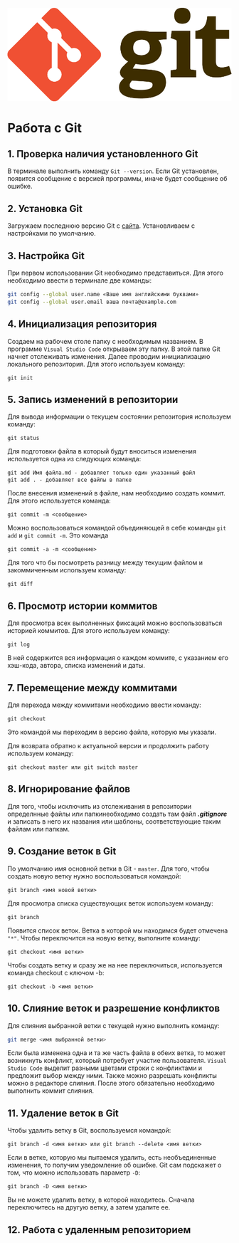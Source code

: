 ![LogoGit](Git-Logo-2Color.png)
# Работа с Git
## 1. Проверка наличия установленного Git
В терминале выполнить команду `Git --version`. Если Git установлен, появится сообщение с версией программы, иначе будет сообщение об ошибке.
## 2. Установка Git
Загружаем последнюю версию Git с [сайта](https://git-scm.com/downloads). Установливаем с настройками по умолчанию.
## 3. Настройка Git
При первом использовании Git необходимо представиться. Для этого необходимо ввести в терминале две команды:
```Bash
git config --global user.name «Ваше имя английскими буквами»
git config --global user.email ваша почта@example.com
```
## 4. Инициализация репозитория
Создаем на рабочем столе папку с необходимым названием. В программе `Visual Studio Code` открываем эту папку. В этой папке Git начнет отслеживать изменения. Далее проводим инициализацию локального репозитория. Для этого используем команду:
```
git init
```
## 5. Запись изменений в репозитории
Для вывода информации о текущем состоянии репозитория используем команду:
```
git status
```
Для подготовки файла в который будут вноситься изменения используется одна из следующих команда:
```
git add Имя файла.md - добавляет только один указанный файл
git add . - добавляет все файлы в папке
```
После внесения изменений в файле, нам необходимо создать коммит. Для этого используется команда:
```
git commit -m <сообщение>
```
Можно воспользоваться командой объединяющей в себе команды `git add` и `git commit -m`. Это команда
```
git commit -a -m <сообщение>
```
Для того что бы посмотреть разницу между текущим файлом и закоммиченным используем команду:
```
git diff
```
## 6. Просмотр истории коммитов
Для просмотра всех выполненных фиксаций можно воспользоваться историей коммитов. Для этого используем команду:
```
git log
```
В ней содержится вся информация о каждом коммите, с указанием его хэш-кода, автора, списка изменений и даты.
## 7. Перемещение между коммитами
Для перехода между коммитами необходимо ввести команду:
```
git checkout
```
Это командой мы переходим в версию файла, которую мы указали. 

Для возврата обратно к актуальной версии и продолжить работу используем команду:
```
git checkout master или git switch master
```
## 8. Игнорирование файлов
Для того, чтобы исключить из отслеживания в репозитории определнные файлы или папкинеобходимо создать там файл ***.gitignore*** и записать в него их названия или шаблоны, соответствующие таким файлам или папкам.
## 9. Создание веток в Git
По умолчанию имя основной ветки в Git  - `master`.
Для того, чтобы создать новую ветку нужно воспользоваться командой:
```
git branch <имя новой ветки>
```
Для просмотра списка существующих веток используем команду:
```
git branch
```
Появится список веток. Ветка в которой мы находимся будет отмечена `"*"`.
Чтобы переключится на новую ветку, выполните команду:
```
git checkout <имя ветки>
```
Чтобы создать ветку и сразу же на нее переключиться, используется команда checkout с ключом -b:
```
git checkout -b <имя ветки>
```
## 10. Слияние веток и разрешение конфликтов
Для слияния выбранной ветки с текущей нужно выполнить команду:
```Bash
git merge <имя выбранной ветки>
```
Если была изменена одна и та же часть файла в обеих ветка, то может возникнуть конфликт, который потребует участие пользователя. `Visual Studio Code` выделит разными цветами строки с конфликтами и предложит выбор между ними. Также можно разрешать конфликты можно в редакторе слияния. 
После этого обязательно необходимо выполнить коммит слияния.
## 11. Удаление веток в Git
Чтобы удалить ветку в Git, воспользуемся командой:
```
git branch -d <имя ветки> или git branch --delete <имя ветки>
```
Если в ветке, которую мы пытаемся удалить, есть необъединенные изменения, то получим уведомление об ошибке. Git сам подскажет о том, что можно использовать параметр `-D`:
```
git branch -D <имя ветки>
```
Вы не можете удалить ветку, в которой находитесь. Сначала переключитесь на другую ветку, а затем удалите ее.
## 12. Работа с удаленным репозиторием